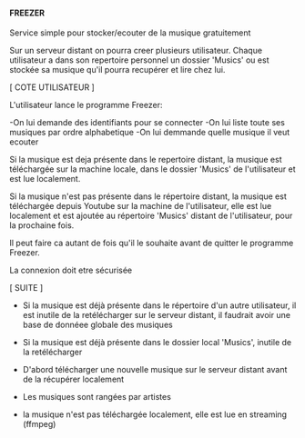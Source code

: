 #### FREEZER ####

Service simple pour stocker/ecouter de la musique gratuitement

Sur un serveur distant on pourra creer plusieurs utilisateur. Chaque utilisateur a dans son repertoire personnel un dossier 'Musics' ou est stockée sa musique qu'il pourra recupérer et lire chez lui.


[ COTE UTILISATEUR ]

L'utilisateur lance le programme Freezer:

-On lui demande des identifiants pour se connecter
-On lui liste toute ses musiques par ordre alphabetique
-On lui demmande quelle musique il veut ecouter

Si la musique est deja présente dans le repertoire distant, la musique est téléchargée sur la machine locale, dans le dossier 'Musics' de l'utilisateur et est lue localement.

Si la musique n'est pas présente dans le répertoire distant, la musique est téléchargée depuis Youtube sur la machine de l'utilisateur, elle est lue localement et est ajoutée au répertoire 'Musics' distant de l'utilisateur, pour la prochaine fois.


Il peut faire ca autant de fois qu'il le souhaite avant de quitter le programme Freezer.


La connexion doit etre sécurisée


[ SUITE ]

- Si la musique est déjà présente dans le répertoire d'un autre utilisateur, il est inutile de la retélécharger sur le serveur distant, il faudrait avoir une base de donnéee globale des musiques

- Si la musique est déjà présente dans le dossier local 'Musics', inutile de la retélécharger

- D'abord télécharger une nouvelle musique sur le serveur distant avant de la récupérer localement

- Les musiques sont rangées par artistes

- la musique n'est pas téléchargée localement, elle est lue en streaming (ffmpeg)